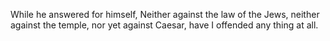 While he answered for himself, Neither against the law of the Jews, neither against the temple, nor yet against Caesar, have I offended any thing at all.
